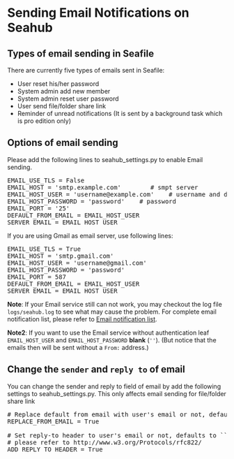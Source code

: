 # Sending Email Notifications on Seahub

## Types of email sending in Seafile

There are currently five types of emails sent in Seafile:

- User reset his/her password
- System admin add new member
- System admin reset user password
- User send file/folder share link
- Reminder of unread notifications (It is sent by a background task which is pro edition only)


## Options of email sending

Please add the following lines to seahub_settings.py to enable Email sending.

<pre>
EMAIL_USE_TLS = False
EMAIL_HOST = 'smtp.example.com'        # smpt server
EMAIL_HOST_USER = 'username@example.com'    # username and domain
EMAIL_HOST_PASSWORD = 'password'    # password
EMAIL_PORT = '25'
DEFAULT_FROM_EMAIL = EMAIL_HOST_USER
SERVER_EMAIL = EMAIL_HOST_USER
</pre>

If you are using Gmail as email server, use following lines:

<pre>
EMAIL_USE_TLS = True
EMAIL_HOST = 'smtp.gmail.com'
EMAIL_HOST_USER = 'username@gmail.com'
EMAIL_HOST_PASSWORD = 'password'
EMAIL_PORT = 587
DEFAULT_FROM_EMAIL = EMAIL_HOST_USER
SERVER_EMAIL = EMAIL_HOST_USER
</pre>

**Note**: If your Email service still can not work, you may checkout the log file <code>logs/seahub.log</code> to see what may cause the problem. For complete email notification list, please refer to [Email notification list](customize_email_notifications.md).

**Note2**: If you want to use the Email service without authentication leaf <code>EMAIL_HOST_USER</code> and <code>EMAIL_HOST_PASSWORD</code> **blank** (<code>''</code>). (But notice that the emails then will be sent without a <code>From:</code> address.)

## Change the `sender` and `reply to` of email

You can change the sender and reply to field of email by add the following settings to seahub_settings.py. This only affects email sending for file/folder share link

<pre>
# Replace default from email with user's email or not, defaults to ``False``
REPLACE_FROM_EMAIL = True

# Set reply-to header to user's email or not, defaults to ``False``. For details,
# please refer to http://www.w3.org/Protocols/rfc822/
ADD_REPLY_TO_HEADER = True
</pre>

